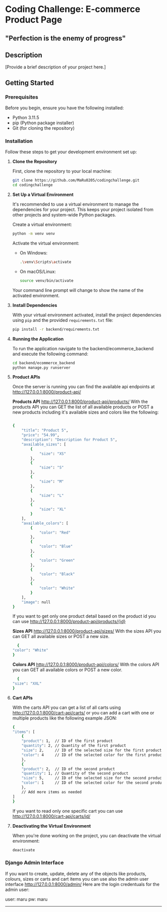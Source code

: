 
# Coding Challenge: E-commerce Product Page

## "Perfection is the enemy of progress"

## Description

[Provide a brief description of your project here.]

## Getting Started

### Prerequisites

Before you begin, ensure you have the following installed:
- Python 3.11.5
- pip (Python package installer)
- Git (for cloning the repository)

### Installation

Follow these steps to get your development environment set up:

1. **Clone the Repository**

   First, clone the repository to your local machine:

   ```bash
   git clone https://github.com/MaRu0205/codingchallenge.git
   cd codingchallenge
   ```

2. **Set Up a Virtual Environment**

   It's recommended to use a virtual environment to manage the dependencies for your project. This keeps your project isolated from other projects and system-wide Python packages.

   Create a virtual environment:

   ```bash
   python -m venv venv
   ```

   Activate the virtual environment:

   - On Windows:
     ```bash
     .\venv\Scripts\activate
     ```

   - On macOS/Linux:
     ```bash
     source venv/bin/activate
     ```

   Your command line prompt will change to show the name of the activated environment.

3. **Install Dependencies**

   With your virtual environment activated, install the project dependencies using `pip` and the provided `requirements.txt` file:

   ```bash
   pip install -r backend/requirements.txt
   ```

4. **Running the Application**

   To run the application navigate to the backend/ecommerce_backend and execute the following command:

   ```bash
   cd backend/ecommerce_backend
   python manage.py runserver
   ```

5. **Product APIs**

    Once the server is running you can find the available api endpoints at http://127.0.0.1:8000/product-api/

    **Products API**
    http://127.0.0.1:8000/product-api/products/
    With the products API you can GET the list of all available products or POST a new products including it's available sizes and colors like the following:

    ```bash
   
   {
        "title": "Product 5",
        "price": "54.99",
        "description": "Description for Product 5",
        "available_sizes": [
            {
                "size": "XS"
            },
            {
                "size": "S"
            },
            {
                "size": "M"
            },
            {
                "size": "L"
            },
            {
                "size": "XL"
            }
        ],
        "available_colors": [
            {
                "color": "Red"
            },
            {
                "color": "Blue"
            },
            {
                "color": "Green"
            },
            {
                "color": "Black"
            },
            {
                "color": "White"
            }
        ],
        "image": null
    }

   ```

   If you want to get only one product detail based on the product id you can use http://127.0.0.1:8000/product-api/products/{id}

    **Sizes API**
    http://127.0.0.1:8000/product-api/sizes/
    With the sizes API you can GET all available sizes or POST a new size.

    ```bash
      {
    "color": "White"
    }
   ```


    **Colors API**
    http://127.0.0.1:8000/product-api/colors/
    With the colors API you can GET all available colors or POST a new color.

    ```bash
      {
    "size": "XXL"
    }
   ```

6. **Cart APIs**

   With the carts API you can get a list of all carts using http://127.0.0.1:8000/cart-api/carts/ or you can add a cart with one or multiple products like the following example JSON:


    ```bash
   {
    "items": [
        {
        "product": 1,  // ID of the first product
        "quantity": 2, // Quantity of the first product
        "size": 2,     // ID of the selected size for the first product
        "color": 4     // ID of the selected color for the first product
        },
        {
        "product": 2,  // ID of the second product
        "quantity": 1, // Quantity of the second product
        "size": 5,     // ID of the selected size for the second product
        "color": 1     // ID of the selected color for the second product
        },
        // Add more items as needed
    ]
    }       

   ```

   If you want to read only one specific cart you can use http://127.0.0.1:8000/cart-api/carts/id/


7. **Deactivating the Virtual Environment**

   When you're done working on the project, you can deactivate the virtual environment:

   ```bash
   deactivate
   ```

### Django Admin Interface

If you want to create, update, delete any of the objects like products, colours, sizes or carts and cart items you can use also the admin user interface http://127.0.0.1:8000/admin/
Here are the login credentuals for the admin user:

user: maru
pw: maru


---
